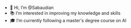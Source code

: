 - 👋 Hi, I’m @Sabaudian
- 📚 I’m interested in improving my knowledge and skills
- 🎓 I’m currently following a master's degree course on AI

<!---
Sabaudian/Sabaudian is a ✨ special ✨ repository because its `README.md` (this file) appears on your GitHub profile.
You can click the Preview link to take a look at your changes.
--->
